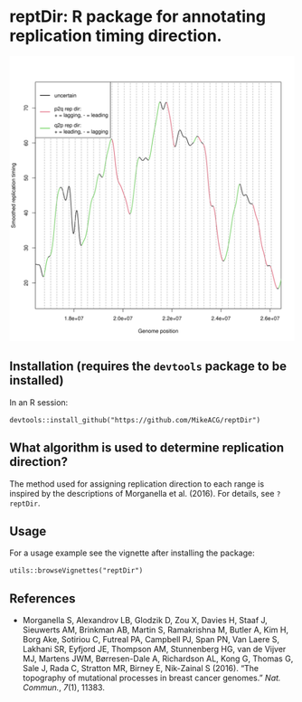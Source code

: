 # reptDir: R package for annotating replication timing direction.

![Example of output.](example.png)

## Installation (requires the `devtools` package to be installed)
In an R session:
```
devtools::install_github("https://github.com/MikeACG/reptDir")
```

## What algorithm is used to determine replication direction?
The method used for assigning replication direction to each range is inspired by the descriptions of Morganella et al. (2016). For details, see `?reptDir`.

## Usage
For a usage example see the vignette after installing the package:
```
utils::browseVignettes("reptDir")
```
## References
- Morganella S, Alexandrov LB, Glodzik D, Zou X, Davies H, Staaf J, Sieuwerts AM, Brinkman AB, Martin S, Ramakrishna M, Butler A, Kim H, Borg Ake, Sotiriou C, Futreal PA, Campbell PJ, Span PN, Van Laere S, Lakhani SR, Eyfjord JE, Thompson AM, Stunnenberg HG, van de Vijver MJ, Martens JWM, Børresen-Dale A, Richardson AL, Kong G, Thomas G, Sale J, Rada C, Stratton MR, Birney E, Nik-Zainal S (2016). “The topography of mutational processes in breast cancer genomes.” _Nat. Commun._, *7*(1), 11383.
